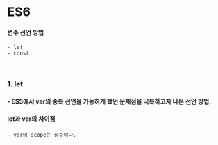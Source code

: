 # ES6

#### 변수 선언 방법
    - let
    - const
<br/>

### 1. let
#### - ES5에서 var의 중복 선언을 가능하게 했던 문제점을 극복하고자 나온 선언 방법.
#### let과 var의 차이점
    - var의 scope는 함수이다.
